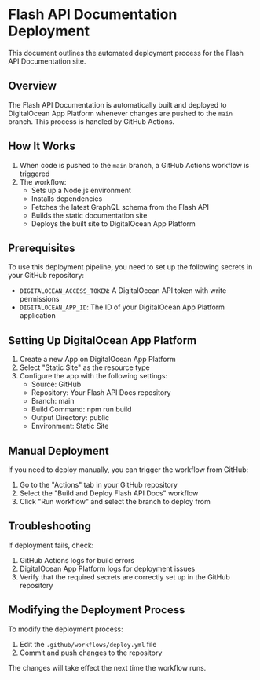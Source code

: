 # Flash API Documentation Deployment

This document outlines the automated deployment process for the Flash API Documentation site.

## Overview

The Flash API Documentation is automatically built and deployed to DigitalOcean App Platform whenever changes are pushed to the `main` branch. This process is handled by GitHub Actions.

## How It Works

1. When code is pushed to the `main` branch, a GitHub Actions workflow is triggered
2. The workflow:
   - Sets up a Node.js environment
   - Installs dependencies
   - Fetches the latest GraphQL schema from the Flash API
   - Builds the static documentation site
   - Deploys the built site to DigitalOcean App Platform

## Prerequisites

To use this deployment pipeline, you need to set up the following secrets in your GitHub repository:

- `DIGITALOCEAN_ACCESS_TOKEN`: A DigitalOcean API token with write permissions
- `DIGITALOCEAN_APP_ID`: The ID of your DigitalOcean App Platform application

## Setting Up DigitalOcean App Platform

1. Create a new App on DigitalOcean App Platform
2. Select "Static Site" as the resource type
3. Configure the app with the following settings:
   - Source: GitHub
   - Repository: Your Flash API Docs repository
   - Branch: main
   - Build Command: npm run build
   - Output Directory: public
   - Environment: Static Site

## Manual Deployment

If you need to deploy manually, you can trigger the workflow from GitHub:

1. Go to the "Actions" tab in your GitHub repository
2. Select the "Build and Deploy Flash API Docs" workflow
3. Click "Run workflow" and select the branch to deploy from

## Troubleshooting

If deployment fails, check:

1. GitHub Actions logs for build errors
2. DigitalOcean App Platform logs for deployment issues
3. Verify that the required secrets are correctly set up in the GitHub repository

## Modifying the Deployment Process

To modify the deployment process:

1. Edit the `.github/workflows/deploy.yml` file
2. Commit and push changes to the repository

The changes will take effect the next time the workflow runs.
